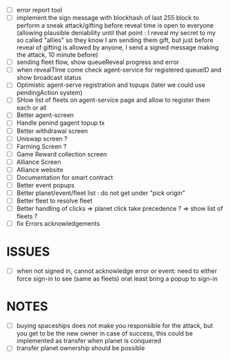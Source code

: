 - [ ] error report tool
- [ ] implement the sign message with blockhash of last 255 block to perform a sneak attack/gifting before reveal time is open to everyone (allowing plausible deniability until that point : I reveal my secret to my so called "allies" so they know I am sending them gift, but just before reveal of gifting is allowed by anyone, I send a signed message making the attack, 10 minute before)
- [ ] sending fleet flow, show queueReveal progress and error
- [ ] when revealTIme come check agent-service for registered queueID and show broadcast status
- [ ] Optimistic agent-serve registration and topups (later we could use pendingAction system)
- [ ] SHow list of fleets on agent-service page and allow to register them each or all
- [ ] Better agent-screen
- [ ] Handle penind gagent topup tx
- [ ] Better withdrawal screen
- [ ] Uniswap screen ?
- [ ] Farming Screen ?
- [ ] Game Reward collection screen
- [ ] Alliance Screen
- [ ] Alliance website
- [ ] Documentation for smart contract
- [ ] Better event popups
- [ ] Better planet/event/fleet list : do not get under "pick origin"
- [ ] Better fleet to resolve fleet
- [ ] Better handling of clicks => planet click take precedence ? => show list of fleets ?
- [ ] fix Errors acknowledgements

# ISSUES

- [ ] when not signed in, cannot acknowledge error or event: need to either force sign-in to see (same as fleets) orat least bring a popup to sign-in

# NOTES

- [ ] buying spaceships does not make you responsible for the attack, but you get to be the new owner in case of success, this could be implemented as transfer when planet is conquered
- [ ] transfer planet ownership should be possible
